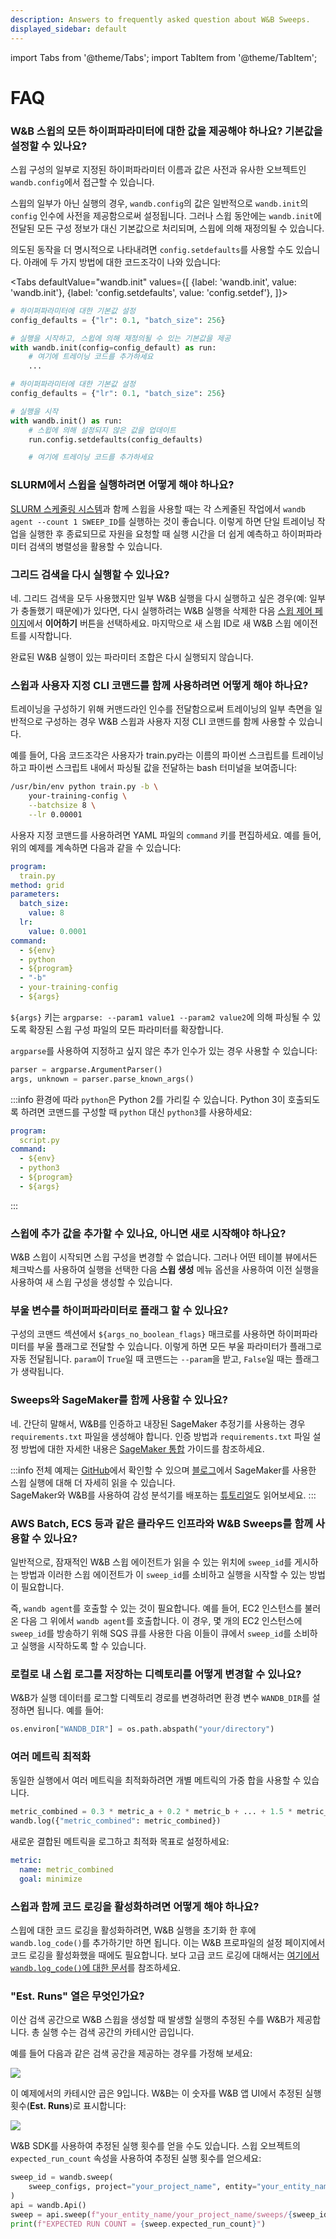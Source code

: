 ```yaml
---
description: Answers to frequently asked question about W&B Sweeps.
displayed_sidebar: default
---
```

import Tabs from '@theme/Tabs';
import TabItem from '@theme/TabItem';

# FAQ

<head>
  <title>Sweeps에 대한 자주 묻는 질문들</title>
</head>

### W&B 스윕의 모든 하이퍼파라미터에 대한 값을 제공해야 하나요? 기본값을 설정할 수 있나요?

스윕 구성의 일부로 지정된 하이퍼파라미터 이름과 값은 사전과 유사한 오브젝트인 `wandb.config`에서 접근할 수 있습니다.

스윕의 일부가 아닌 실행의 경우, `wandb.config`의 값은 일반적으로 `wandb.init`의 `config` 인수에 사전을 제공함으로써 설정됩니다. 그러나 스윕 동안에는 `wandb.init`에 전달된 모든 구성 정보가 대신 기본값으로 처리되며, 스윕에 의해 재정의될 수 있습니다.

의도된 동작을 더 명시적으로 나타내려면 `config.setdefaults`를 사용할 수도 있습니다. 아래에 두 가지 방법에 대한 코드조각이 나와 있습니다:

<Tabs
  defaultValue="wandb.init"
  values={[
    {label: 'wandb.init', value: 'wandb.init'},
    {label: 'config.setdefaults', value: 'config.setdef'},
  ]}>
  <TabItem value="wandb.init">

```python
# 하이퍼파라미터에 대한 기본값 설정
config_defaults = {"lr": 0.1, "batch_size": 256}

# 실행을 시작하고, 스윕에 의해 재정의될 수 있는 기본값을 제공
with wandb.init(config=config_default) as run:
    # 여기에 트레이닝 코드를 추가하세요
    ...
```

  </TabItem>
  <TabItem value="config.setdef">

```python
# 하이퍼파라미터에 대한 기본값 설정
config_defaults = {"lr": 0.1, "batch_size": 256}

# 실행을 시작
with wandb.init() as run:
    # 스윕에 의해 설정되지 않은 값을 업데이트
    run.config.setdefaults(config_defaults)

    # 여기에 트레이닝 코드를 추가하세요
```

  </TabItem>
</Tabs>

### SLURM에서 스윕을 실행하려면 어떻게 해야 하나요?

[SLURM 스케줄링 시스템](https://slurm.schedmd.com/documentation.html)과 함께 스윕을 사용할 때는 각 스케줄된 작업에서 `wandb agent --count 1 SWEEP_ID`를 실행하는 것이 좋습니다. 이렇게 하면 단일 트레이닝 작업을 실행한 후 종료되므로 자원을 요청할 때 실행 시간을 더 쉽게 예측하고 하이퍼파라미터 검색의 병렬성을 활용할 수 있습니다.

### 그리드 검색을 다시 실행할 수 있나요?

네. 그리드 검색을 모두 사용했지만 일부 W&B 실행을 다시 실행하고 싶은 경우(예: 일부가 충돌했기 때문에)가 있다면, 다시 실행하려는 W&B 실행을 삭제한 다음 [스윕 제어 페이지](./sweeps-ui.md)에서 **이어하기** 버튼을 선택하세요. 마지막으로 새 스윕 ID로 새 W&B 스윕 에이전트를 시작합니다.

완료된 W&B 실행이 있는 파라미터 조합은 다시 실행되지 않습니다.

### 스윕과 사용자 지정 CLI 코맨드를 함께 사용하려면 어떻게 해야 하나요?

트레이닝을 구성하기 위해 커맨드라인 인수를 전달함으로써 트레이닝의 일부 측면을 일반적으로 구성하는 경우 W&B 스윕과 사용자 지정 CLI 코맨드를 함께 사용할 수 있습니다.

예를 들어, 다음 코드조각은 사용자가 train.py라는 이름의 파이썬 스크립트를 트레이닝하고 파이썬 스크립트 내에서 파싱될 값을 전달하는 bash 터미널을 보여줍니다:

```bash
/usr/bin/env python train.py -b \
    your-training-config \
    --batchsize 8 \
    --lr 0.00001
```

사용자 지정 코맨드를 사용하려면 YAML 파일의 `command` 키를 편집하세요. 예를 들어, 위의 예제를 계속하면 다음과 같을 수 있습니다:

```yaml
program:
  train.py
method: grid
parameters:
  batch_size:
    value: 8
  lr:
    value: 0.0001
command:
  - ${env}
  - python
  - ${program}
  - "-b"
  - your-training-config
  - ${args}
```

`${args}` 키는 `argparse: --param1 value1 --param2 value2`에 의해 파싱될 수 있도록 확장된 스윕 구성 파일의 모든 파라미터를 확장합니다.

`argparse`를 사용하여 지정하고 싶지 않은 추가 인수가 있는 경우 사용할 수 있습니다:

```python
parser = argparse.ArgumentParser()
args, unknown = parser.parse_known_args()
```

:::info
환경에 따라 `python`은 Python 2를 가리킬 수 있습니다. Python 3이 호출되도록 하려면 코맨드를 구성할 때 `python` 대신 `python3`를 사용하세요:

```yaml
program:
  script.py
command:
  - ${env}
  - python3
  - ${program}
  - ${args}
```
:::

### 스윕에 추가 값을 추가할 수 있나요, 아니면 새로 시작해야 하나요?

W&B 스윕이 시작되면 스윕 구성을 변경할 수 없습니다. 그러나 어떤 테이블 뷰에서든 체크박스를 사용하여 실행을 선택한 다음 **스윕 생성** 메뉴 옵션을 사용하여 이전 실행을 사용하여 새 스윕 구성을 생성할 수 있습니다.

### 부울 변수를 하이퍼파라미터로 플래그 할 수 있나요?

구성의 코맨드 섹션에서 `${args_no_boolean_flags}` 매크로를 사용하면 하이퍼파라미터를 부울 플래그로 전달할 수 있습니다. 이렇게 하면 모든 부울 파라미터가 플래그로 자동 전달됩니다. `param`이 `True`일 때 코맨드는 `--param`을 받고, `False`일 때는 플래그가 생략됩니다.

### Sweeps와 SageMaker를 함께 사용할 수 있나요?

네. 간단히 말해서, W&B를 인증하고 내장된 SageMaker 추정기를 사용하는 경우 `requirements.txt` 파일을 생성해야 합니다. 인증 방법과 `requirements.txt` 파일 설정 방법에 대한 자세한 내용은 [SageMaker 통합](../integrations/other/sagemaker.md) 가이드를 참조하세요.

:::info
전체 예제는 [GitHub](https://github.com/wandb/examples/tree/master/examples/pytorch/pytorch-cifar10-sagemaker)에서 확인할 수 있으며 [블로그](https://wandb.ai/site/articles/running-sweeps-with-sagemaker)에서 SageMaker를 사용한 스윕 실행에 대해 더 자세히 읽을 수 있습니다.\
SageMaker와 W&B를 사용하여 감성 분석기를 배포하는 [튜토리얼](https://wandb.ai/authors/sagemaker/reports/Deploy-Sentiment-Analyzer-Using-SageMaker-and-W-B--VmlldzoxODA1ODE)도 읽어보세요.
:::

### AWS Batch, ECS 등과 같은 클라우드 인프라와 W&B Sweeps를 함께 사용할 수 있나요?

일반적으로, 잠재적인 W&B 스윕 에이전트가 읽을 수 있는 위치에 `sweep_id`를 게시하는 방법과 이러한 스윕 에이전트가 이 `sweep_id`를 소비하고 실행을 시작할 수 있는 방법이 필요합니다.

즉, `wandb agent`를 호출할 수 있는 것이 필요합니다. 예를 들어, EC2 인스턴스를 불러온 다음 그 위에서 `wandb agent`를 호출합니다. 이 경우, 몇 개의 EC2 인스턴스에 `sweep_id`를 방송하기 위해 SQS 큐를 사용한 다음 이들이 큐에서 `sweep_id`를 소비하고 실행을 시작하도록 할 수 있습니다.

### 로컬로 내 스윕 로그를 저장하는 디렉토리를 어떻게 변경할 수 있나요?

W&B가 실행 데이터를 로그할 디렉토리 경로를 변경하려면 환경 변수 `WANDB_DIR`를 설정하면 됩니다. 예를 들어:

```python
os.environ["WANDB_DIR"] = os.path.abspath("your/directory")
```

### 여러 메트릭 최적화

동일한 실행에서 여러 메트릭을 최적화하려면 개별 메트릭의 가중 합을 사용할 수 있습니다.

```python
metric_combined = 0.3 * metric_a + 0.2 * metric_b + ... + 1.5 * metric_n
wandb.log({"metric_combined": metric_combined})
```

새로운 결합된 메트릭을 로그하고 최적화 목표로 설정하세요:

```yaml
metric:
  name: metric_combined
  goal: minimize
```

### 스윕과 함께 코드 로깅을 활성화하려면 어떻게 해야 하나요?

스윕에 대한 코드 로깅을 활성화하려면, W&B 실행을 초기화 한 후에 `wandb.log_code()`를 추가하기만 하면 됩니다. 이는 W&B 프로파일의 설정 페이지에서 코드 로깅을 활성화했을 때에도 필요합니다. 보다 고급 코드 로깅에 대해서는 [여기에서 `wandb.log_code()`에 대한 문서](../../ref/python/run.md#log_code)를 참조하세요.

### "Est. Runs" 열은 무엇인가요?

이산 검색 공간으로 W&B 스윕을 생성할 때 발생할 실행의 추정된 수를 W&B가 제공합니다. 총 실행 수는 검색 공간의 카테시안 곱입니다.

예를 들어 다음과 같은 검색 공간을 제공하는 경우를 가정해 보세요:

![](/images/sweeps/sweeps_faq_whatisestruns_1.png)

이 예제에서의 카테시안 곱은 9입니다. W&B는 이 숫자를 W&B 앱 UI에서 추정된 실행 횟수(**Est. Runs**)로 표시합니다:

![](/images/sweeps/spaces_sweeps_faq_whatisestruns_2.webp)

W&B SDK를 사용하여 추정된 실행 횟수를 얻을 수도 있습니다. 스윕 오브젝트의 `expected_run_count` 속성을 사용하여 추정된 실행 횟수를 얻으세요:

```python
sweep_id = wandb.sweep(
    sweep_configs, project="your_project_name", entity="your_entity_name"
)
api = wandb.Api()
sweep = api.sweep(f"your_entity_name/your_project_name/sweeps/{sweep_id}")
print(f"EXPECTED RUN COUNT = {sweep.expected_run_count}")
```